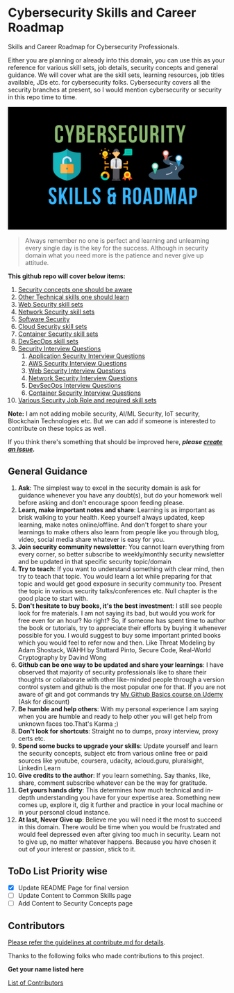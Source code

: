 # Cybersecurity Skills and Career Roadmap
Skills and Career Roadmap for Cybersecurity Professionals. 

Either you are planning or already into this domain, you can use this as your  reference for various skill sets, job details, security concepts and general guidance.
We will cover what are the skill sets, learning resources, job titles available, JDs etc. for cybersecurity folks.
Cybersecurity covers all the security branches at present, so I would mention cybersecurity or security in this repo time to time.

![Cybersecurity Skills and Career Roadmap](Cybersecurity-skills-roadmap.png)
>Always remember no one is perfect and learning and unlearning every single day is the key for the success. 
Although in security domain what you need more is the patience and never give up attitude.

**This github repo will cover below items:**
1. [Security concepts one should be aware](security-concepts.md)
2. [Other Technical skills one should learn](common-skills.md)
3. [Web Security skill sets](web-security.md)
4. [Network Security skill sets](network-security.md)
5. [Software Security](software-security.md)
6. [Cloud Security skill sets](cloud-security.md)
7. [Container Security skill sets](container-security.md)
8. [DevSecOps skill sets](devsecops.md)
9. [Security Interview Questions](interview-questions)
   1. [Application Security Interview Questions](interview-questions/application-security-interview-questions.md)
   2. [AWS Security Interview Questions](interview-questions/aws-security-interview-questions.md)
   3. [Web Security Interview Questions](interview-questions/web-security-interview-questions.md)
   4. [Network Security Interview Questions](interview-questions/network-security-interview-questions.md)
   5. [DevSecOps Interview Questions](interview-questions/devsecops-interview-questions.md)
   6. [Container Security Interview Questions](interview-questions/container-security-interview-questions.md)
10. [Various Security Job Role and required skill sets](security-job-roles.md)

**Note:** I am not adding mobile security, AI/ML Security, IoT security, Blockchain Technologies etc. But we can add if someone is interested to contribute on these topics as well.

If you think there's something that should be improved here, **_please [create an issue](issues/new)._**

## General Guidance
1. **Ask**: The simplest way to excel in the security domain is ask for guidance whenever you have any doubt(s), but do your homework well before asking and don't encourage spoon feeding please.
2. **Learn, make important notes and share**:  Learning is as important as brisk walking to your health. Keep yourself always updated, keep learning, make notes online/offline. And don't forget to share your learnings to make others also learn from people like you through blog, video, social media share whatever is easy for you.
3. **Join security community newsletter**: You cannot learn everything from every corner, so better subscribe to weekly/monthly security newsletter and be updated in that specific security topic/domain
4. **Try to teach**: If you want to understand something with clear mind, then try to teach that topic. You would learn a lot while preparing for that topic and would get good exposure in security community too. Present the topic in various security talks/conferences etc. Null chapter is the good place to start with.
5. **Don't hesitate to buy books, it's the best investment**: I still see people look for fre materials. I am not saying its bad, but would you work for free even for an hour? No right? So, if someone has spent time to author the book or tutorials, try to appreciate their efforts by buying it whenever possible for you.
    I would suggest to buy some important printed books which you would feel to refer now and then. 
    Like Threat Modeling by Adam Shostack, WAHH by Stuttard Pinto, Secure Code, Real-World Cryptography by Davind Wong
6. **Github can be one way to be updated and share your learnings**: I have observed that majority of security professionals like to share their thoughts or collaborate with other like-minded people through a version control system and github is the most popular one for that. If you are not aware of git and got commands try [My Github Basics course on Udemy](https://www.udemy.com/course/git-basics-for-everyone) (Ask for discount)
7. **Be humble and help others**: With my personal experience I am saying when you are humble and ready to help other you will get help from unknown faces too.That's Karma ;)
8. **Don't look for shortcuts**: Straight no to dumps, proxy interview, proxy certs etc.
9. **Spend some bucks to upgrade your skills**: Update yourself and learn the security concepts, subject etc from various online free or paid sources like youtube, coursera, udacity, acloud.guru, pluralsight, Linkedin Learn
10. **Give credits to the author**:  If you learn something. Say thanks, like, share, comment subscribe whatever can be the way for gratitude.
11. **Get yours hands dirty**: This determines how much technical and in-depth understanding you have for your expertise area. 
Something new comes up, explore it, dig it further and practice in your local machine or in your personal cloud instance.
12. **At last, Never Give up**: Believe me you will need it the most to succeed in this domain. 
There would be time when you would be frustrated and would feel depressed even after giving too much in security. 
Learn not to give up, no matter whatever happens. Because you have chosen it out of your interest or passion, stick to it.

## ToDo List Priority wise
- [x] Update README Page for final version 
- [ ] Update Content to Common Skills page
- [ ] Add Content to Security Concepts page

## Contributors
[Please refer the guidelines at contribute.md for details](Contribute.md).

Thanks to the following folks who made contributions to this project.

**Get your name listed here**

[List of Contributors](graphs/contributors)